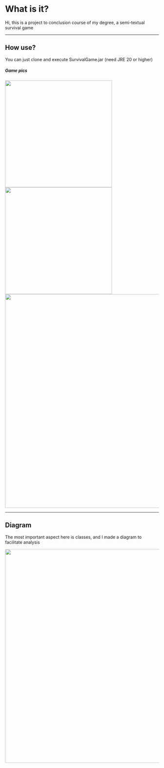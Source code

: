 <h1>What is it?</h1>
<p>Hi, this is a project to conclusion course of my degree, a semi-textual survival game</p>

<p></p>
<hr>
<h2>How use?</h2>
<p>You can just clone and execute SurvivalGame.jar (need JRE 20 or higher)</p>

<h5>Game pics</h5>
<div style='display:flex; flex-wrap: wrap;'>
  <img style='width: 350px' src="https://github.com/sheiely/suvival-game-poo-discipline/blob/main/images/pic1.png">
  <img style='width: 350px' src="https://github.com/sheiely/suvival-game-poo-discipline/blob/main/images/pic2.png">
  <img style='width: 700px' src="https://github.com/sheiely/suvival-game-poo-discipline/blob/main/images/pic3.png">  
</div>
<hr>
<h2>Diagram</h2>
<p>The most important aspect here is classes, and I made a diagram to facilitate analysis</p>
  <img style='width: 700px' src="https://github.com/sheiely/suvival-game-poo-discipline/blob/main/images/diagram.png">  

